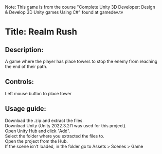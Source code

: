 Note: This game is from the course "Complete Unity 3D Developer: Design & Develop 3D Unity games Using C#" found at gamedev.tv

Title: Realm Rush
============

Description:
------------
A game where the player has place towers to stop the enemy from reaching the end of their path.

Controls:
------------
Left mouse button to place tower  

Usage guide:
------------
Download the .zip and extract the files.  
Download Unity (Unity 2022.3.2f1 was used for this project).  
Open Unity Hub and click "Add".  
Select the folder where you extracted the files to.  
Open the project from the Hub.  
If the scene isn't loaded, in the folder go to Assets > Scenes > Game